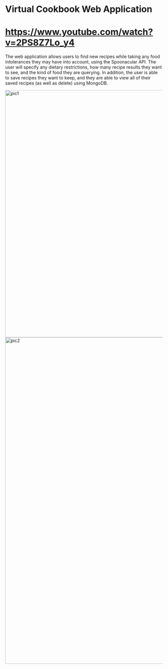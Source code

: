 # Virtual Cookbook Web Application
# https://www.youtube.com/watch?v=2PS8Z7Lo_y4

The web application allows users to find new recipes while taking any food intolerances they may have into account, using the Spoonacular API. The user will specify any dietary restrictions, how many recipe results they want to see, and the kind of food they are querying. In addition, the user is able 
to save recipes they want to keep, and they are able to view all of their saved recipes (as well as delete) using MongoDB. 


<img width="791" alt="pic1" src="https://user-images.githubusercontent.com/71235972/212531083-2ab33e17-91b2-4e36-8763-7428909c8561.png">
<img width="1045" alt="pic2" src="https://user-images.githubusercontent.com/71235972/212531091-bce44ede-8423-4fa1-8470-ccf2d6de75bc.png">
